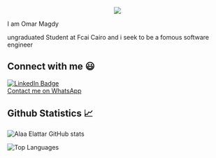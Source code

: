<p align="center">
  <img src="https://capsule-render.vercel.app/api?text=Hey Everyone!🕹️&animation=fadeIn&type=waving&color=gradient&height=100"/>
</p>
I am Omar Magdy 



ungraduated Student at Fcai Cairo and i seek to be a fomous software engineer 

## Connect with me :smiley:
<div style="disply:inline">
  <a href = "https://www.linkedin.com/in/omar-magdy-0a9a60207/"> 
  <img src="https://img.shields.io/badge/LinkedIn-blue?style=for-the-badge&logo=linkedin&logoColor=white" alt="LinkedIn Badge"/>
  </a>  
</div>
<div>
<a href="https://api.whatsapp.com/send?phone=01124273671">Contact me on WhatsApp</a>
 </div>

<!-- <a href="https://api.whatsapp.com/send?phone=01124273671">Send Whatsapp Message </a> -->

## Github Statistics :chart_with_upwards_trend:

![Alaa Elattar GitHub stats](https://github-readme-stats.vercel.app/api?username=AlaaElattar&show_icons=true&theme=dracula)

![Top Languages](https://github-readme-stats.vercel.app/api/top-langs/?username=AlaaElattar&layout=compact&show_icons=true&theme=dracula)


